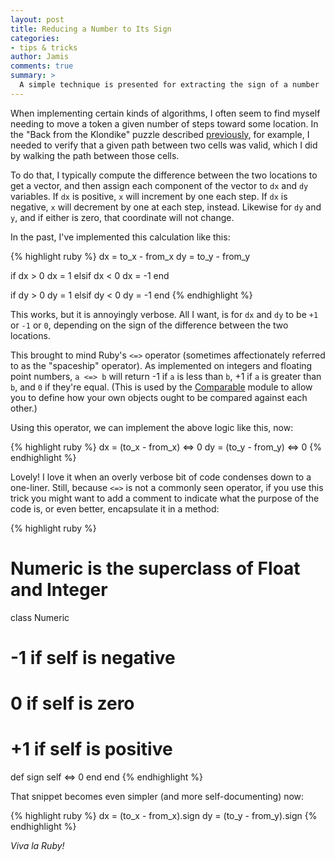 ```yaml
---
layout: post
title: Reducing a Number to Its Sign
categories:
- tips & tricks
author: Jamis
comments: true
summary: >
  A simple technique is presented for extracting the sign of a number
---
```


When implementing certain kinds of algorithms, I often seem to find myself needing to move a token a given number of steps toward some location. In the "Back from the Klondike" puzzle described [previously](http://weblog.jamisbuck.org/2015/8/4/writing-a-klondike-puzzle-solver.html), for example, I needed to verify that a given path between two cells was valid, which I did by walking the path between those cells.

To do that, I typically compute the difference between the two locations to get a vector, and then assign each component of the vector to `dx` and `dy` variables. If `dx` is positive, `x` will increment by one each step. If `dx` is negative, `x` will decrement by one at each step, instead. Likewise for `dy` and `y`, and if either is zero, that coordinate will not change.

In the past, I've implemented this calculation like this:

{% highlight ruby %}
dx = to_x - from_x
dy = to_y - from_y

if dx > 0
  dx = 1
elsif dx < 0
  dx = -1
end

if dy > 0
  dy = 1
elsif dy < 0
  dy = -1
end
{% endhighlight %}

This works, but it is annoyingly verbose. All I want, is for `dx` and `dy` to be `+1` or `-1` or `0`, depending on the sign of the difference between the two locations.

This brought to mind Ruby's `<=>` operator (sometimes affectionately referred to as the "spaceship" operator). As implemented on integers and floating point numbers, `a <=> b` will return -1 if `a` is less than `b`, +1 if `a` is greater than `b`, and `0` if they're equal. (This is used by the [Comparable](http://ruby-doc.org/core-2.2.2/Comparable.html) module to allow you to define how your own objects ought to be compared against each other.)

Using this operator, we can implement the above logic like this, now:

{% highlight ruby %}
dx = (to_x - from_x) <=> 0
dy = (to_y - from_y) <=> 0
{% endhighlight %}

Lovely! I love it when an overly verbose bit of code condenses down to a one-liner. Still, because `<=>` is not a commonly seen operator, if you use this trick you might want to add a comment to indicate what the purpose of the code is, or even better, encapsulate it in a method:

{% highlight ruby %}
# Numeric is the superclass of Float and Integer
class Numeric
  # -1 if self is negative
  #  0 if self is zero
  # +1 if self is positive
  def sign
    self <=> 0
  end
end
{% endhighlight %}

That snippet becomes even simpler (and more self-documenting) now:

{% highlight ruby %}
dx = (to_x - from_x).sign
dy = (to_y - from_y).sign
{% endhighlight %}

_Viva la Ruby!_
